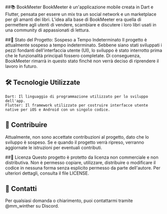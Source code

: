 ##📚 BookMeeter
BookMeeter è un'applicazione mobile creata in Dart e Flutter, pensata per essere un mix tra un social network e un marketplace per gli amanti dei libri. L'idea alla base di BookMeeter era quella di permettere agli utenti di vendere, scambiare e discutere i loro libri usati in una community di appassionati di lettura.

##🚨 Stato del Progetto: Sospeso a Tempo Indeterminato
Il progetto è attualmente sospeso a tempo indeterminato. Sebbene siano stati sviluppati i pezzi fondanti dell'interfaccia utente (UI), lo sviluppo è stato interrotto prima che le funzionalità principali fossero completate. Di conseguenza, BookMeeter rimarrà in questo stato finché non verrà deciso di riprendere il lavoro in futuro.

## 🛠️ Tecnologie Utilizzate
    Dart: Il linguaggio di programmazione utilizzato per lo sviluppo dell'app.
    Flutter: Il framework utilizzato per costruire interfacce utente native per iOS e Android con un singolo codice.

## 📝 Contribuire
Attualmente, non sono accettate contribuzioni al progetto, dato che lo sviluppo è sospeso. Se e quando il progetto verrà ripreso, verranno aggiornate le istruzioni per eventuali contributi.

##🚫 Licenza
Questo progetto è protetto da licenza non commerciale e non distributiva. Non è permesso copiare, utilizzare, distribuire o modificare il codice in nessuna forma senza esplicito permesso da parte dell'autore. Per ulteriori dettagli, consulta il file LICENSE.

## 📧 Contatti
Per qualsiasi domanda o chiarimento, puoi contattarmi tramite @mm_winther su Discord.
